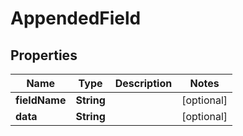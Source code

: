 
# AppendedField

## Properties
Name | Type | Description | Notes
------------ | ------------- | ------------- | -------------
**fieldName** | **String** |  |  [optional]
**data** | **String** |  |  [optional]



